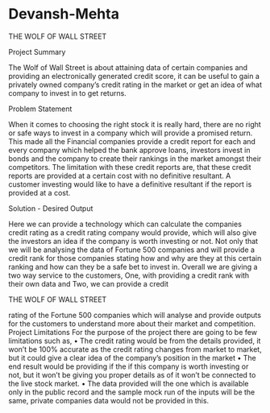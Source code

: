 # Devansh-Mehta

THE WOLF OF WALL STREET


Project Summary

The Wolf of Wall Street is about attaining data of certain companies and providing an electronically generated credit score, it can be useful to gain a privately owned company’s credit rating in the market or get an idea of what company to invest in to get returns.


Problem Statement

When it comes to choosing the right stock it is really hard, there are no right or safe ways to invest in a company which will provide a promised return. This made all the Financial companies provide a credit report for each and every company which helped the bank approve loans, investors invest in bonds and the company to create their rankings in the market amongst their competitors. The limitation with these credit reports are, that these credit reports are provided at a certain cost with no definitive resultant. A customer investing would like to have a definitive resultant if the report is provided at a cost.


Solution - Desired Output

Here we can provide a technology which can calculate the companies credit rating as a credit rating company would provide, which will also give the investors an idea if the company is worth investing or not. Not only that we will be analysing the data of Fortune 500 companies and will provide a credit rank for those companies stating how and why are they at this certain ranking and how can they be a safe bet to invest in.
Overall we are giving a two way service to the customers, One, with providing a credit rank with their own data and Two, we can provide a credit


 THE WOLF OF WALL STREET
 
rating of the Fortune 500 companies which will analyse and provide outputs for the customers to understand more about their market and competition.
Project Limitations
For the purpose of the project there are going to be few limitations such as,
• The credit rating would be from the details provided, it won’t be 100% accurate as the credit rating changes from market to market, but it could give a clear idea of the company’s position in the market
• The end result would be providing if the if this company is worth investing or not, but it won’t be giving you proper details as of it won’t be connected to the live stock market.
• The data provided will the one which is available only in the public record and the sample mock run of the inputs will be the same, private companies data would not be provided in this.
